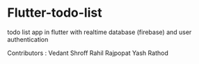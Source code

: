 # Flutter-todo-list
todo list app in flutter with realtime database (firebase) and user authentication

Contributors :
Vedant Shroff
Rahil Rajpopat
Yash Rathod
